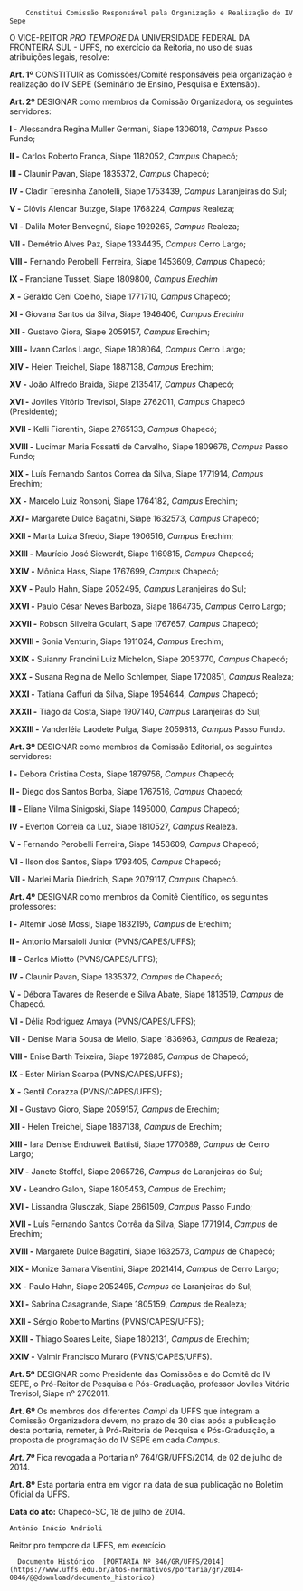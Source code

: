         Constitui Comissão Responsável pela Organização e Realização do IV Sepe  

O VICE-REITOR *PRO TEMPORE* DA UNIVERSIDADE FEDERAL DA FRONTEIRA SUL - UFFS, no exercício da Reitoria, no uso de suas atribuições legais, resolve:

 **Art. 1º** CONSTITUIR as Comissões/Comitê responsáveis pela organização e realização do IV SEPE (Seminário de Ensino, Pesquisa e Extensão).

 **Art. 2º** DESIGNAR como membros da Comissão Organizadora, os seguintes servidores:

 **I -** Alessandra Regina Muller Germani, Siape 1306018, *Campus* Passo Fundo;

 **II -** Carlos Roberto França, Siape 1182052, *Campus* Chapecó;

 **III -** Claunir Pavan, Siape 1835372, *Campus* Chapecó;

 **IV -** Cladir Teresinha Zanotelli, Siape 1753439, *Campus* Laranjeiras do Sul;

 **V -** Clóvis Alencar Butzge, Siape 1768224, *Campus* Realeza;

 **VI -** Dalila Moter Benvegnú, Siape 1929265, *Campus* Realeza;

 **VII -** Demétrio Alves Paz, Siape 1334435, *Campus* Cerro Largo;

 **VIII -** Fernando Perobelli Ferreira, Siape 1453609, *Campus* Chapecó;

 **IX -** Franciane Tusset, Siape 1809800, *Campus Erechim*

 **X -** Geraldo Ceni Coelho, Siape 1771710, *Campus* Chapecó;

 **XI -** Giovana Santos da Silva, Siape 1946406, *Campus Erechim*

 **XII -** Gustavo Giora, Siape 2059157, *Campus* Erechim;

 **XIII -** Ivann Carlos Largo, Siape 1808064, *Campus* Cerro Largo;

 **XIV -** Helen Treichel, Siape 1887138, *Campus* Erechim;

 **XV -** João Alfredo Braida, Siape 2135417, *Campus* Chapecó;

 **XVI -** Joviles Vitório Trevisol, Siape 2762011, *Campus* Chapecó (Presidente);

 **XVII -** Kelli Fiorentin, Siape 2765133, *Campus* Chapecó;

 **XVIII -** Lucimar Maria Fossatti de Carvalho, Siape 1809676, *Campus* Passo Fundo;

 **XIX -** Luís Fernando Santos Correa da Silva, Siape 1771914, *Campus* Erechim;

 **XX -** Marcelo Luiz Ronsoni, Siape 1764182, *Campus* Erechim;

 ***XXI -*** Margarete Dulce Bagatini, Siape 1632573, *Campus* Chapecó;

 **XXII -** Marta Luiza Sfredo, Siape 1906516, *Campus* Erechim;

 **XXIII -** Maurício José Siewerdt, Siape 1169815, *Campus* Chapecó;

 **XXIV -** Mônica Hass, Siape 1767699, *Campus* Chapecó;

 **XXV -** Paulo Hahn, Siape 2052495, *Campus* Laranjeiras do Sul;

 **XXVI -** Paulo César Neves Barboza, Siape 1864735, *Campus* Cerro Largo;

 **XXVII -** Robson Silveira Goulart, Siape 1767657, *Campus* Chapecó;

 **XXVIII -** Sonia Venturin, Siape 1911024, *Campus* Erechim;

 **XXIX -** Suianny Francini Luiz Michelon, Siape 2053770, *Campus* Chapecó;

 **XXX -** Susana Regina de Mello Schlemper, Siape 1720851, *Campus* Realeza;

 **XXXI -** Tatiana Gaffuri da Silva, Siape 1954644, *Campus* Chapecó;

 **XXXII -** Tiago da Costa, Siape 1907140, *Campus* Laranjeiras do Sul;

 **XXXIII -** Vanderléia Laodete Pulga, Siape 2059813, *Campus* Passo Fundo.

 **Art. 3º** DESIGNAR como membros da Comissão Editorial, os seguintes servidores:

 **I -** Debora Cristina Costa, Siape 1879756, *Campus* Chapecó;

 **II -** Diego dos Santos Borba, Siape 1767516, *Campus* Chapecó;

 **III -** Eliane Vilma Sinigoski, Siape 1495000, *Campus* Chapecó;

 **IV -** Everton Correia da Luz, Siape 1810527, *Campus* Realeza.

 **V -** Fernando Perobelli Ferreira, Siape 1453609, *Campus* Chapecó;

 **VI -** Ilson dos Santos, Siape 1793405, *Campus* Chapecó;

 **VII -** Marlei Maria Diedrich, Siape 2079117, *Campus* Chapecó.

 **Art. 4º** DESIGNAR como membros da Comitê Científico, os seguintes professores:

 **I -** Altemir José Mossi, Siape 1832195, *Campus* de Erechim;

 **II -** Antonio Marsaioli Junior (PVNS/CAPES/UFFS);

 **III -** Carlos Miotto (PVNS/CAPES/UFFS);

 **IV -** Claunir Pavan, Siape 1835372, *Campus* de Chapecó;

 **V -** Débora Tavares de Resende e Silva Abate, Siape 1813519, *Campus* de Chapecó.

 **VI -** Délia Rodriguez Amaya (PVNS/CAPES/UFFS);

 **VII -** Denise Maria Sousa de Mello, Siape 1836963, *Campus* de Realeza;

 **VIII -** Enise Barth Teixeira, Siape 1972885, *Campus* de Chapecó;

 **IX -** Ester Mirian Scarpa (PVNS/CAPES/UFFS);

 **X -** Gentil Corazza (PVNS/CAPES/UFFS);

 **XI -** Gustavo Gioro, Siape 2059157, *Campus* de Erechim;

 **XII -** Helen Treichel, Siape 1887138, *Campus* de Erechim;

 **XIII -** Iara Denise Endruweit Battisti, Siape 1770689, *Campus* de Cerro Largo;

 **XIV -** Janete Stoffel, Siape 2065726, *Campus* de Laranjeiras do Sul;

 **XV -** Leandro Galon, Siape 1805453, *Campus* de Erechim;

 **XVI -** Lissandra Glusczak, Siape 2661509, *Campus* Passo Fundo;

 **XVII -** Luís Fernando Santos Corrêa da Silva, Siape 1771914, *Campus* de Erechim;

 **XVIII -** Margarete Dulce Bagatini, Siape 1632573, *Campus* de Chapecó;

 **XIX -** Monize Samara Visentini, Siape 2021414, *Campus* de Cerro Largo;

 **XX -** Paulo Hahn, Siape 2052495, *Campus* de Laranjeiras do Sul;

 **XXI -** Sabrina Casagrande, Siape 1805159, *Campus* de Realeza;

 **XXII -** Sérgio Roberto Martins (PVNS/CAPES/UFFS);

 **XXIII -** Thiago Soares Leite, Siape 1802131, *Campus* de Erechim;

 **XXIV -** Valmir Francisco Muraro (PVNS/CAPES/UFFS).

 **Art. 5º** DESIGNAR como Presidente das Comissões e do Comitê do IV SEPE, o Pró-Reitor de Pesquisa e Pós-Graduação, professor Joviles Vitório Trevisol, Siape nº 2762011.

 **Art. 6º** Os membros dos diferentes *Campi* da UFFS que integram a Comissão Organizadora devem, no prazo de 30 dias após a publicação desta portaria, remeter, à Pró-Reitoria de Pesquisa e Pós-Graduação, a proposta de programação do IV SEPE em cada *Campus.*

 ***Art. 7º*** Fica revogada a Portaria nº 764/GR/UFFS/2014, de 02 de julho de 2014.

 **Art. 8º** Esta portaria entra em vigor na data de sua publicação no Boletim Oficial da UFFS.

  

   **Data do ato:** Chapecó-SC, 18 de julho de 2014.   
 

    Antônio Inácio Andrioli   
 Reitor pro tempore da UFFS, em exercício 

      Documento Histórico  [PORTARIA Nº 846/GR/UFFS/2014](https://www.uffs.edu.br/atos-normativos/portaria/gr/2014-0846/@@download/documento_historico)     
      